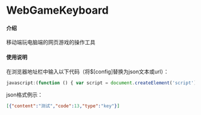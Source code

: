 # WebGameKeyboard

#### 介绍
移动端玩电脑端的网页游戏的操作工具

#### 使用说明
在浏览器地址栏中输入以下代码（将$[config]替换为json文本或url）：
```js
javascript:(function () { var script = document.createElement('script'); script.src="WebGameKeyboard.js?config=$[config]"; document.body.append(script);})();
```

json格式例示：
```json
[{"content":"测试","code":13,"type":"key"}]
```